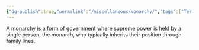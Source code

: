```yaml
---
{"dg-publish":true,"permalink":"/miscellaneous/monarchy/","tags":["Terminology","Government"]}
---
```


A monarchy is a form of government where supreme power is held by a single person, the monarch, who typically inherits their position through family lines.
